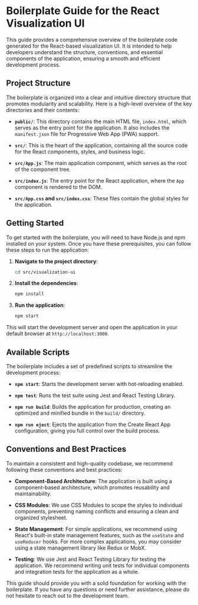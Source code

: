 # Boilerplate Guide for the React Visualization UI

This guide provides a comprehensive overview of the boilerplate code generated for the React-based visualization UI. It is intended to help developers understand the structure, conventions, and essential components of the application, ensuring a smooth and efficient development process.

## Project Structure

The boilerplate is organized into a clear and intuitive directory structure that promotes modularity and scalability. Here is a high-level overview of the key directories and their contents:

- **`public/`**: This directory contains the main HTML file, `index.html`, which serves as the entry point for the application. It also includes the `manifest.json` file for Progressive Web App (PWA) support.

- **`src/`**: This is the heart of the application, containing all the source code for the React components, styles, and business logic.

- **`src/App.js`**: The main application component, which serves as the root of the component tree.

- **`src/index.js`**: The entry point for the React application, where the `App` component is rendered to the DOM.

- **`src/App.css` and `src/index.css`**: These files contain the global styles for the application.

## Getting Started

To get started with the boilerplate, you will need to have Node.js and npm installed on your system. Once you have these prerequisites, you can follow these steps to run the application:

1. **Navigate to the project directory**:
   ```bash
   cd src/visualization-ui
   ```

2. **Install the dependencies**:
   ```bash
   npm install
   ```

3. **Run the application**:
   ```bash
   npm start
   ```

This will start the development server and open the application in your default browser at `http://localhost:3000`.

## Available Scripts

The boilerplate includes a set of predefined scripts to streamline the development process:

- **`npm start`**: Starts the development server with hot-reloading enabled.

- **`npm test`**: Runs the test suite using Jest and React Testing Library.

- **`npm run build`**: Builds the application for production, creating an optimized and minified bundle in the `build/` directory.

- **`npm run eject`**: Ejects the application from the Create React App configuration, giving you full control over the build process.

## Conventions and Best Practices

To maintain a consistent and high-quality codebase, we recommend following these conventions and best practices:

- **Component-Based Architecture**: The application is built using a component-based architecture, which promotes reusability and maintainability.

- **CSS Modules**: We use CSS Modules to scope the styles to individual components, preventing naming conflicts and ensuring a clean and organized stylesheet.

- **State Management**: For simple applications, we recommend using React's built-in state management features, such as the `useState` and `useReducer` hooks. For more complex applications, you may consider using a state management library like Redux or MobX.

- **Testing**: We use Jest and React Testing Library for testing the application. We recommend writing unit tests for individual components and integration tests for the application as a whole.

This guide should provide you with a solid foundation for working with the boilerplate. If you have any questions or need further assistance, please do not hesitate to reach out to the development team.
